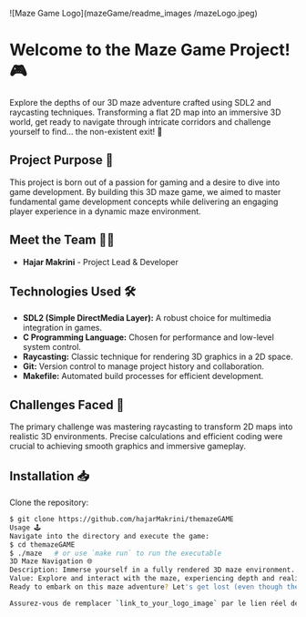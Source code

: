 ![Maze Game Logo](mazeGame/readme_images
/mazeLogo.jpeg)

# Welcome to the Maze Game Project! 🎮

Explore the depths of our 3D maze adventure crafted using SDL2 and raycasting techniques. Transforming a flat 2D map into an immersive 3D world, get ready to navigate through intricate corridors and challenge yourself to find... the non-existent exit! 🌌

## Project Purpose 🚀

This project is born out of a passion for gaming and a desire to dive into game development. By building this 3D maze game, we aimed to master fundamental game development concepts while delivering an engaging player experience in a dynamic maze environment.

## Meet the Team 🧑‍💻

- **Hajar Makrini** - Project Lead & Developer

## Technologies Used 🛠️

- **SDL2 (Simple DirectMedia Layer):** A robust choice for multimedia integration in games.
- **C Programming Language:** Chosen for performance and low-level system control.
- **Raycasting:** Classic technique for rendering 3D graphics in a 2D space.
- **Git:** Version control to manage project history and collaboration.
- **Makefile:** Automated build processes for efficient development.

## Challenges Faced 🎯

The primary challenge was mastering raycasting to transform 2D maps into realistic 3D environments. Precise calculations and efficient coding were crucial to achieving smooth graphics and immersive gameplay.

## Installation 📥

Clone the repository:
```bash
$ git clone https://github.com/hajarMakrini/themazeGAME
Usage 🕹️
Navigate into the directory and execute the game:
$ cd themazeGAME
$ ./maze   # or use `make run` to run the executable
3D Maze Navigation 🌐
Description: Immerse yourself in a fully rendered 3D maze environment.
Value: Explore and interact with the maze, experiencing depth and realism in gameplay.
Ready to embark on this maze adventure? Let's get lost (even though there's no exit to find)! 🚪🔍

Assurez-vous de remplacer `link_to_your_logo_image` par le lien réel de votre image de logo, et vérifiez que les chemins d'exécution (`./maze` et `make run`) sont corrects selon la structure de votre projet.
